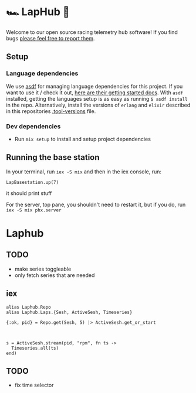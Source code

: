 # 🏎️ LapHub 🏁

Welcome to our open source racing telemetry hub software! If you find bugs [please feel free to report them][bugs]. 

## Setup

### Language dependencies
We use [asdf][asdf] for managing language dependencies for this project. If you want to use it / check it out, [here are their getting started docs][asdf-setup]. With `asdf` installed, getting the languages setup is as easy as running `$ asdf install` in the repo. Alternatively, install the versions of `erlang` and `elixir` described in this repositories [.tool-versions][tool-versions] file.

### Dev dependencies

* Run `mix setup` to install and setup project dependencies

## Running the base station

In your terminal, run `iex -S mix` and then in the iex console, run:
```
LapBasestation.up(7)
```
it should print stuff


For the server, top pane, you shouldn't need to restart it, but if you do, run
`iex -S mix phx.server`

[asdf]: https://asdf-vm.com/
[asdf-setup]: https://asdf-vm.com/guide/getting-started.html
[bugs]: https://github.com/rozap/laphub/issues/new
[tool-versions]: .tool-versions




































# Laphub

## TODO
* make series toggleable
* only fetch series that are needed

## iex

```
alias Laphub.Repo
alias Laphub.Laps.{Sesh, ActiveSesh, Timeseries}

{:ok, pid} = Repo.get(Sesh, 5) |> ActiveSesh.get_or_start



s = ActiveSesh.stream(pid, "rpm", fn ts ->
  Timeseries.all(ts)
end)
```


## TODO
* fix time selector 
